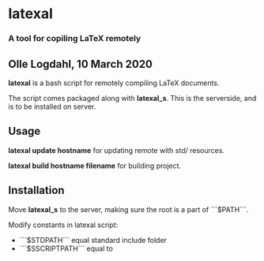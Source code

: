 # latexal
### A tool for copiling LaTeX remotely
Olle Logdahl, 10 March 2020
---
**latexal** is a bash script for remotely compiling LaTeX documents.

The script comes packaged along with **latexal_s**. This is the serverside, and is to be installed on server.

## Usage

**latexal update hostname** for updating remote with std/ resources.

**latexal build hostname filename** for building project.

## Installation

Move **latexal_s** to the server, making sure the root is a part of ´´´$PATH´´´.

Modify constants in latexal script:
- ´´´$STDPATH´´´ equal standard include folder
- ´´´$SSCRIPTPATH´´´ equal to 
